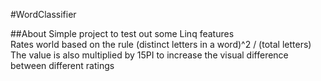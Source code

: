 #WordClassifier

##About
Simple project to test out some Linq features<br/>
Rates world based on the rule (distinct letters in a word)^2 / (total letters)<br/>
The value is also multiplied by 15PI to increase the visual difference between different ratings
